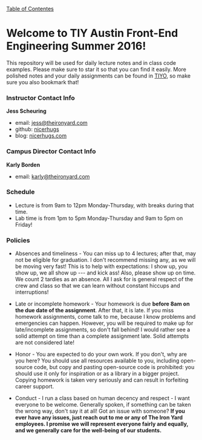 [Table of Contentes](/README.md)

# Welcome to TIY Austin Front-End Engineering Summer 2016!

This repository will be used for daily lecture notes and in class code examples. Please make sure to star it so that you can find it easily. More polished notes and your daily assignments can be found in [TIYO](https://online.theironyard.com/), so make sure you also bookmark that!

### Instructor Contact Info

**Jess Scheuring**
- email: jess@theironyard.com
- github: [nicerhugs](http://github.com/nicerhugs)
- blog: [nicerhugs.com](http://nicerhugs.com)

### Campus Director Contact Info

**Karly Borden**
- email: karly@theironyard.com

### Schedule

- Lecture is from 9am to 12pm Monday-Thursday, with breaks during that time.
- Lab time is from 1pm to 5pm Monday-Thursday and 9am to 5pm on Friday!

### Policies

- Absences and timeliness - You can miss up to 4 lectures; after that, may not be eligible for graduation. I don't recommend missing any, as we will be moving very fast! This is to help with expectations: I show up, you show up, we all show up --- and kick ass! Also, please show up on time. We count 2 tardies as an absence. All I ask for is general respect of the crew and class so that we can learn without constant hiccups and interruptions!

- Late or incomplete homework - Your homework is due **before 8am on the due date of the assignment**. After that, it is late. If you miss homework assignments, come talk to me, because I know problems and emergencies can happen. However, you will be required to make up for late/incomplete assignments, so don't fall behind! I would rather see a solid attempt on time than a complete assignment late. Solid attempts are not considered late!

- Honor - You are expected to do your own work. If you don't, why are you here? You should use all resources available to you, including open-source code, but copy and pasting open-source code is prohibited: you should use it only for inspiration or as a library in a bigger project. Copying homework is taken very seriously and can result in forfeiting career support.

- Conduct - I run a class based on human decency and respect - I want everyone to be welcome. Generally spoken, if something can be taken the wrong way, don't say it at all! Got an issue with someone? **If you ever have any issues, just reach out to me or any of The Iron Yard employees. I promise we will represent everyone fairly and equally, and we generally care for the well-being of our students.**
